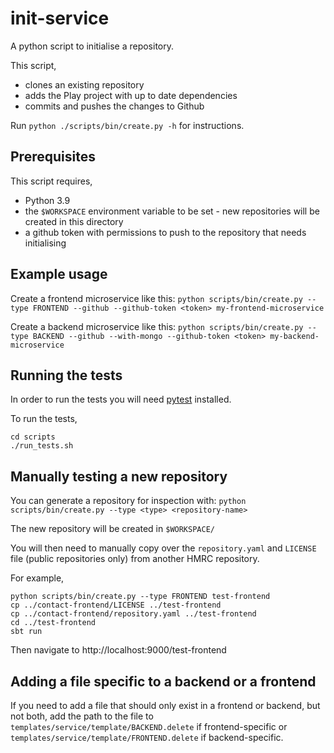 
# init-service

A python script to initialise a repository.

This script,
- clones an existing repository
- adds the Play project with up to date dependencies
- commits and pushes the changes to Github

Run `python ./scripts/bin/create.py -h` for instructions.

## Prerequisites

This script requires,
- Python 3.9
- the `$WORKSPACE` environment variable to be set - new repositories will be created
in this directory
- a github token with permissions to push to the repository that needs initialising

## Example usage

Create a frontend microservice like this:
```python scripts/bin/create.py --type FRONTEND --github --github-token <token> my-frontend-microservice```

Create a backend microservice like this:
```python scripts/bin/create.py --type BACKEND --github --with-mongo --github-token <token> my-backend-microservice```

## Running the tests

In order to run the tests you will need [pytest](https://docs.pytest.org/) installed.

To run the tests,

```
cd scripts
./run_tests.sh
```

## Manually testing a new repository

You can generate a repository for inspection with:
```python scripts/bin/create.py --type <type> <repository-name>```

The new repository will be created in `$WORKSPACE/`

You will then need to manually copy over the `repository.yaml` and 
`LICENSE` file (public repositories only) from another HMRC repository.

For example,

```
python scripts/bin/create.py --type FRONTEND test-frontend
cp ../contact-frontend/LICENSE ../test-frontend
cp ../contact-frontend/repository.yaml ../test-frontend
cd ../test-frontend
sbt run
```

Then navigate to http://localhost:9000/test-frontend

## Adding a file specific to a backend or a frontend

If you need to add a file that should only exist in a frontend or backend, but not both, add the
path to the file to `templates/service/template/BACKEND.delete` if frontend-specific or 
`templates/service/template/FRONTEND.delete` if backend-specific.
